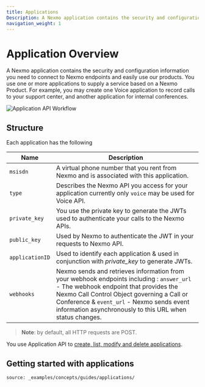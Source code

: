 ```yaml
---
title: Applications
Description: A Nexmo application contains the security and configuration information you need to connect to Nexmo endpoints and easily use our products.
navigation_weight: 1
---
```


# Application Overview

A Nexmo application contains the security and configuration information you need to connect to Nexmo endpoints and easily use our products. You use one or more applications to supply a service based on a Nexmo Product. For example, you may create one Voice application to record calls to your support center, and another application for internal conferences.

![Application API Workflow](/assets/images/capi_architecture.svg)

## Structure

Each application has the following

Name | Description
-- | --
`msisdn` | A virtual phone number that you rent from Nexmo and is associated with this application.
`type` | Describes the Nexmo API you access for your application currently only `voice` may be used for Voice API.
`private_key` | You use the private key to generate the JWTs used to authenticate your calls to the Nexmo APIs.
`public_key` | Used by Nexmo to authenticate the JWT in your requests to Nexmo API.
`applicationID` | Used to identify each application & used in conjunction with *private_key* to generate JWTs.
`webhooks` | Nexmo sends and retrieves information from your webhook endpoints including : `answer_url` - The webhook endpoint that provides the Nexmo Call Control Object governing a Call or Conference & `event_url` - Nexmo sends event information asynchronously to this URL when status changes.

> **Note**: by default, all HTTP requests are POST.

You use Application API to [create, list, modify and delete applications](/api/application).

## Getting started with applications

```tabbed_content
source: _examples/concepts/guides/applications/
```

